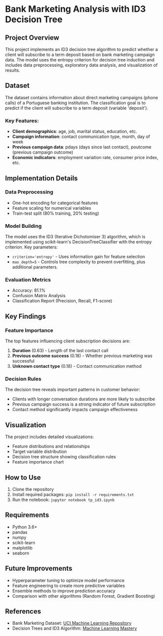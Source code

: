 # Bank Marketing Analysis with ID3 Decision Tree

## Project Overview
This project implements an ID3 decision tree algorithm to predict whether a client will subscribe to a term deposit based on bank marketing campaign data. The model uses the entropy criterion for decision tree induction and includes data preprocessing, exploratory data analysis, and visualization of results.

## Dataset
The dataset contains information about direct marketing campaigns (phone calls) of a Portuguese banking institution. The classification goal is to predict if the client will subscribe to a term deposit (variable 'deposit').

### Key Features:
- **Client demographics**: age, job, marital status, education, etc.
- **Campaign information**: contact communication type, month, day of week
- **Previous campaign data**: pdays (days since last contact), poutcome (previous campaign outcome)
- **Economic indicators**: employment variation rate, consumer price index, etc.

## Implementation Details

### Data Preprocessing
- One-hot encoding for categorical features
- Feature scaling for numerical variables
- Train-test split (80% training, 20% testing)

### Model Building
The model uses the ID3 (Iterative Dichotomiser 3) algorithm, which is implemented using scikit-learn's DecisionTreeClassifier with the entropy criterion. Key parameters:
- `criterion='entropy'` - Uses information gain for feature selection
- `max_depth=5` - Controls tree complexity to prevent overfitting, plus additional parameters.

### Evaluation Metrics
- Accuracy: 81.1%
- Confusion Matrix Analysis
- Classification Report (Precision, Recall, F1-score)

## Key Findings

### Feature Importance
The top features influencing client subscription decisions are:
1. **Duration** (0.63) - Length of the last contact call
2. **Previous outcome success** (0.18) - Whether previous marketing was successful
3. **Unknown contact type** (0.18) - Contact communication method

### Decision Rules
The decision tree reveals important patterns in customer behavior:
- Clients with longer conversation durations are more likely to subscribe
- Previous campaign success is a strong indicator of future subscription
- Contact method significantly impacts campaign effectiveness

## Visualization
The project includes detailed visualizations:
- Feature distributions and relationships
- Target variable distribution
- Decision tree structure showing classification rules
- Feature importance chart

## How to Use
1. Clone the repository
2. Install required packages: `pip install -r requirements.txt`
3. Run the notebook: `jupyter notebook tp_id3.ipynb`

## Requirements
- Python 3.6+
- pandas
- numpy
- scikit-learn
- matplotlib
- seaborn

## Future Improvements
- Hyperparameter tuning to optimize model performance
- Feature engineering to create more predictive variables
- Ensemble methods to improve prediction accuracy
- Comparison with other algorithms (Random Forest, Gradient Boosting)

## References
- Bank Marketing Dataset: [UCI Machine Learning Repository]([https://archive.ics.uci.edu/ml/datasets/bank+marketing](https://www.kaggle.com/datasets/janiobachmann/bank-marketing-dataset))
- Decision Trees and ID3 Algorithm: [Machine Learning Mastery](https://machinelearningmastery.com/implement-decision-tree-algorithm-scratch-python/)
